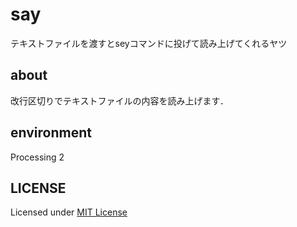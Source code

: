 # say
テキストファイルを渡すとseyコマンドに投げて読み上げてくれるヤツ

## about
改行区切りでテキストファイルの内容を読み上げます．

## environment
Processing 2

## LICENSE
Licensed under [MIT License](https://izumin.mit-license.org/2016)

